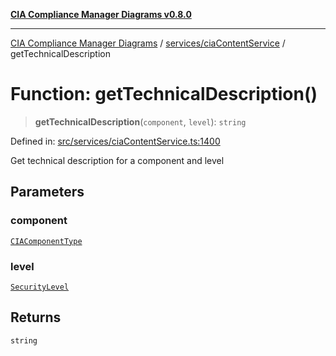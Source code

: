 [**CIA Compliance Manager Diagrams v0.8.0**](../../../README.md)

***

[CIA Compliance Manager Diagrams](../../../modules.md) / [services/ciaContentService](../README.md) / getTechnicalDescription

# Function: getTechnicalDescription()

> **getTechnicalDescription**(`component`, `level`): `string`

Defined in: [src/services/ciaContentService.ts:1400](https://github.com/Hack23/cia-compliance-manager/blob/cb6149c89796a3270553cf52dea8f2c5b402dd17/src/services/ciaContentService.ts#L1400)

Get technical description for a component and level

## Parameters

### component

[`CIAComponentType`](../../../types/cia-services/type-aliases/CIAComponentType.md)

### level

[`SecurityLevel`](../../../types/cia/type-aliases/SecurityLevel.md)

## Returns

`string`
